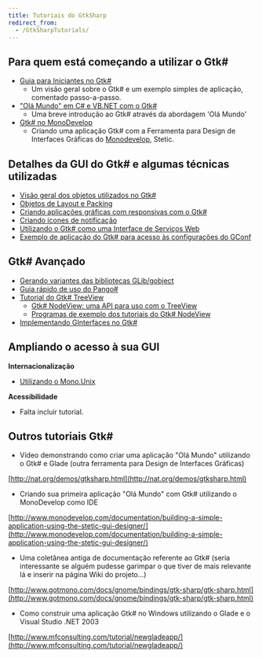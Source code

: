 ```yaml
---
title: Tutoriais do GtkSharp
redirect_from:
  - /GtkSharpTutorials/
---
```


Para quem está começando a utilizar o Gtk#
------------------------------------------

-   [Guia para Iniciantes no Gtk#](/docs/gui/gtksharp/beginners-guide/)
    -   Um visão geral sobre o Gtk# e um exemplo simples de aplicação, comentado passo-a-passo.
-   ["Olá Mundo" em C# e VB.NET com o Gtk#](/docs/gui/gtksharp/hello-world/)
    -   Uma breve introdução ao Gtk# através da abordagem 'Olá Mundo'
-   [Gtk# no MonoDevelop](http://www.monodevelop.com/documentation/stetic-gui-designer/)
    -   Criando uma aplicação Gtk# com a Ferramenta para Design de Interfaces Gráficas do [Monodevelop](http://www.monodevelop.com/), Stetic.

Detalhes da GUI do Gtk# e algumas técnicas utilizadas
-----------------------------------------------------

-   [Visão geral dos objetos utilizados no Gtk#](/docs/gui/gtksharp/widgets/widget-overview/)
-   [Objetos de Layout e Packing](/docs/gui/gtksharp/widgets/widget-layout-and-packing/)
-   [Criando aplicações gráficas com responsivas com o Gtk#](/docs/gui/gtksharp/responsive-applications/)
-   [Criando ícones de notificação](/docs/gui/gtksharp/widgets/notification-icon/)
-   [Utilizando o Gtk# como uma Interface de Serviços Web](/archived/webservices_and_gtksharp "Webservices and GtkSharp")
-   [Exemplo de aplicação do Gtk# para acesso às configurações do GConf](/archived/gconftutorial "GConfTutorial")

Gtk# Avançado
-------------

-   [Gerando variantes das bibliotecas GLib/gobject](/docs/gui/gtksharp/gapi/)
-   [Guia rápido de uso do Pango#](/archived/pangobeginners "Pango:Beginners")
-   [Tutorial do Gtk# TreeView](/docs/gui/gtksharp/widgets/treeview-tutorial/)
    -   [Gtk# NodeView: uma API para uso com o TreeView](/docs/gui/gtksharp/widgets/nodeview-tutorial/)
    -   [Programas de exemplo dos tutoriais do Gtk# NodeView](/docs/gui/gtksharp/widgets/nodeview-tutorial-examples/)
-   [Implementando GInterfaces no Gtk#](/docs/gui/gtksharp/implementing-ginterfaces/)

Ampliando o acesso à sua GUI
----------------------------

**Internacionalização**

-   [Utilizando o Mono.Unix](/archived/internationalization)

**Acessibilidade**

-   Falta incluir tutorial.

Outros tutoriais Gtk#
---------------------

-   Vídeo demonstrando como criar uma aplicação "Olá Mundo" utilizando o Gtk# e Glade (outra ferramenta para Design de Interfaces Gráficas)

[http://nat.org/demos/gtksharp.html](http://nat.org/demos/gtksharp.html)

-   Criando sua primeira aplicação "Olá Mundo" com Gtk# utilizando o MonoDevelop como IDE

[http://www.monodevelop.com/documentation/building-a-simple-application-using-the-stetic-gui-designer/](http://www.monodevelop.com/documentation/building-a-simple-application-using-the-stetic-gui-designer/)

-   Uma coletânea antiga de documentação referente ao Gtk# (seria interessante se alguém pudesse garimpar o que tiver de mais relevante lá e inserir na página Wiki do projeto...)

[http://www.gotmono.com/docs/gnome/bindings/gtk-sharp/gtk-sharp.html](http://www.gotmono.com/docs/gnome/bindings/gtk-sharp/gtk-sharp.html)

-   Como construir uma aplicação Gtk# no Windows utilizando o Glade e o Visual Studio .NET 2003

[http://www.mfconsulting.com/tutorial/newgladeapp/](http://www.mfconsulting.com/tutorial/newgladeapp/)

